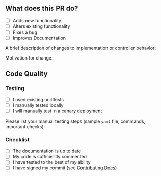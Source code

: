 ## What does this PR do?

- [ ] Adds new functionality
- [ ] Alters existing functionality
- [ ] Fixes a bug
- [ ] Improves Documentation

A brief description of changes to implementation or controller behavior:

Motivation for change:

## Code Quality

### Testing

- [ ] I used existing unit tests
- [ ] I manually tested locally
- [ ] I will manually test in a canary deployment

Please list your manual testing steps (sample `yaml` file, commands, important checks):

### Checklist

- [ ] The documentation is up to date
- [ ] My code is sufficiently commented
- [ ] I have tested to the best of my ability
- [ ] I have signed my commit (see [Contributing Docs](../CONTRIBUTING.md))
